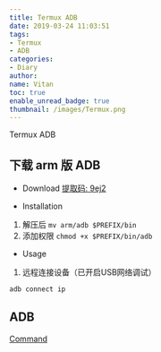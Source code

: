 ```yaml
---
title: Termux ADB
date: 2019-03-24 11:03:51
tags:
- Termux
- ADB
categories:
- Diary
author:
name: Vitan
toc: true
enable_unread_badge: true
thumbnail: /images/Termux.png
---
```

Termux ADB
<!--more-->
## 下载 arm 版 ADB
- Download [提取码: 9ej2](https://pan.baidu.com/s/1wv_i6qUTLRL94pp-bnkyWw)

- Installation
1. 解压后 `mv arm/adb $PREFIX/bin`
2. 添加权限 `chmod +x $PREFIX/bin/adb`


- Usage

1. 远程连接设备（已开启USB网络调试）

```bash
adb connect ip
```
## ADB
[Command](https://vitan.me/2018/04/19/Adb/)
